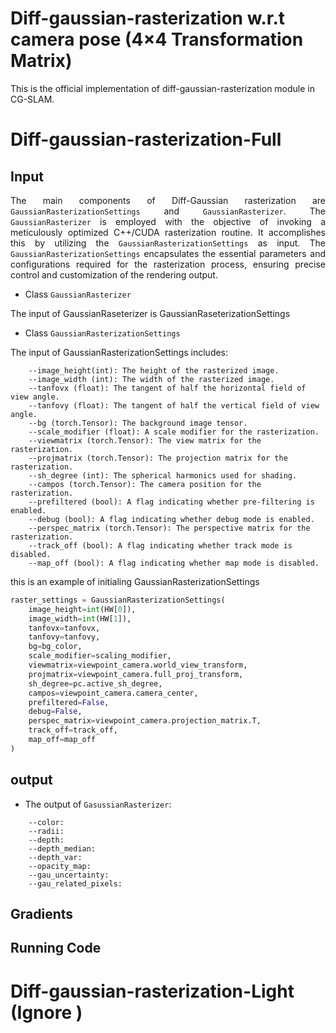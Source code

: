 # Diff-gaussian-rasterization w.r.t camera pose (4×4 Transformation Matrix)
This is the official implementation of diff-gaussian-rasterization module in CG-SLAM.

# Diff-gaussian-rasterization-Full
## Input

<p style="text-align: justify;">The main components of Diff-Gaussian rasterization are <code>GaussianRasterizationSettings</code> and <code>GaussianRasterizer</code>. The <code>GaussianRasterizer</code> is employed with the objective of invoking a meticulously optimized C++/CUDA rasterization routine. It accomplishes this by utilizing the <code>GaussianRasterizationSettings</code> as input. The <code>GaussianRasterizationSettings</code> encapsulates the essential parameters and configurations required for the rasterization process, ensuring precise control and customization of the rendering output. </p>

- Class `GaussianRasterizer`

The input of GaussianRaseterizer is GaussianRaseterizationSettings

- Class `GaussianRasterizationSettings`

The input of GaussianRasterizationSettings includes:
```
    --image_height(int): The height of the rasterized image.
    --image_width (int): The width of the rasterized image.
    --tanfovx (float): The tangent of half the horizontal field of view angle.
    --tanfovy (float): The tangent of half the vertical field of view angle.
    --bg (torch.Tensor): The background image tensor.
    --scale_modifier (float): A scale modifier for the rasterization.
    --viewmatrix (torch.Tensor): The view matrix for the rasterization.
    --projmatrix (torch.Tensor): The projection matrix for the rasterization.
    --sh_degree (int): The spherical harmonics used for shading.
    --campos (torch.Tensor): The camera position for the rasterization.
    --prefiltered (bool): A flag indicating whether pre-filtering is enabled.
    --debug (bool): A flag indicating whether debug mode is enabled.
    --perspec_matrix (torch.Tensor): The perspective matrix for the rasterization.
    --track_off (bool): A flag indicating whether track mode is disabled.
    --map_off (bool): A flag indicating whether map mode is disabled.
```
this is an example of initialing GaussianRasterizationSettings
```python
raster_settings = GaussianRasterizationSettings(
    image_height=int(HW[0]),
    image_width=int(HW[1]),
    tanfovx=tanfovx,
    tanfovy=tanfovy,
    bg=bg_color,
    scale_modifier=scaling_modifier,
    viewmatrix=viewpoint_camera.world_view_transform,
    projmatrix=viewpoint_camera.full_proj_transform,
    sh_degree=pc.active_sh_degree,
    campos=viewpoint_camera.camera_center,
    prefiltered=False, 
    debug=False,
    perspec_matrix=viewpoint_camera.projection_matrix.T,
    track_off=track_off,
    map_off=map_off
)
```
## output
- The output of `GasussianRasterizer`:
```
    --color:
    --radii: 
    --depth: 
    --depth_median:
    --depth_var:
    --opacity_map: 
    --gau_uncertainty: 
    --gau_related_pixels:
```
## Gradients

## Running Code

# Diff-gaussian-rasterization-Light (Ignore )
